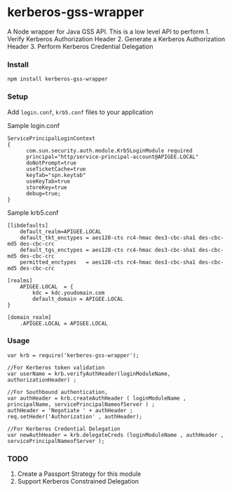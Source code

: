 kerberos-gss-wrapper
====================

A Node wrapper for Java GSS API.
This is a low level API to perform 
	1. Verify Kerberos Authorization Header
	2. Generate a Kerberos Authorization Header
	3. Perform Kerberos Credential Delegation


### Install

```
npm install kerberos-gss-wrapper
```

### Setup

Add ```login.conf```, ```krb5.conf``` files to your application

Sample login.conf

```
ServicePrincipalLoginContext
{
      com.sun.security.auth.module.Krb5LoginModule required 
      principal="http/service-principal-account@APIGEE.LOCAL" 
      doNotPrompt=true
      useTicketCache=true   
      keyTab="spn.keytab"
      useKeyTab=true
      storeKey=true
      debug=true;      
}
```

Sample krb5.conf

```
[libdefaults]
	default_realm=APIGEE.LOCAL
	default_tkt_enctypes = aes128-cts rc4-hmac des3-cbc-sha1 des-cbc-md5 des-cbc-crc
	default_tgs_enctypes = aes128-cts rc4-hmac des3-cbc-sha1 des-cbc-md5 des-cbc-crc
	permitted_enctypes   = aes128-cts rc4-hmac des3-cbc-sha1 des-cbc-md5 des-cbc-crc

[realms]
	APIGEE.LOCAL  = {
		kdc = kdc.youdomain.com 
		default_domain = APIGEE.LOCAL
}

[domain_realm]
	.APIGEE.LOCAL = APIGEE.LOCAL 
```

### Usage


```
var krb = require('kerberos-gss-wrapper');

//For Kerberos token validation
var userName = krb.verifyAuthHeader(loginModuleName, authorizationHeader) ;

//For Southbound authentication,
var authHeader = krb.createAuthHeader ( loginModuleName , principalName, servicePrincipalNameofServer ) ;
authHeader = 'Negotiate ' + authHeader ;
req.setHeder('Authorization' , authHeader);

//For Kerberos Credential Delegation
var newAuthHeader = krb.delegateCreds (loginModuleName , authHeader , servicePrincipalNameofServer );

```

### TODO

1. Create a Passport Strategy for this module
2. Support Kerberos Constrained Delegation
